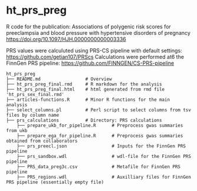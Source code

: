 # ht_prs_preg
R code for the publication: Associations of polygenic risk scores for preeclampsia and blood pressure
with hypertensive disorders of pregnancy
https://doi.org/10.1097/HJH.0000000000003336

PRS values were calculuted using PRS-CS pipeline with default settings: https://github.com/getian107/PRScs
Calculations were performed at6 the FinnGen PRS pipeline: https://github.com/FINNGEN/CS-PRS-pipeline

```
ht_prs_preg
├── README.md                 # Overview
├── ht_prs_preg_final.rmd     # R markdown for the analysis
├── ht_prs_preg_final.html    # html generated from rmd file 'ht_prs_sex_final.rmd'
├── articles-functions.R      # Minor R functions for the main analysis
├── select_columns.pl         # Perl script to select columns from tsv files by column name
├── prs_calculations		  # Directory: PRS calculations
	├── prepare_ukb_for_pipeline.R		# Preprocess gwas summaries from ukb
	├── prepare_ega_for_pipeline.R		# Preprocess gwas summaries obtained from collaborators
	├── prs_preecl.json					# Inputs for the FinnGen PRS pipeline
	├── prs_sandbox.wdl					# wdl-file for the FinnGen PRS pipeline
	├── PRS_data_preg3c.csv	  			# Metafile for FinnGen PRS pipeline  
	├── PRS_regions.wdl					# Auxilliary files for FinnGen PRS pipeline (essentially empty file)		

```

